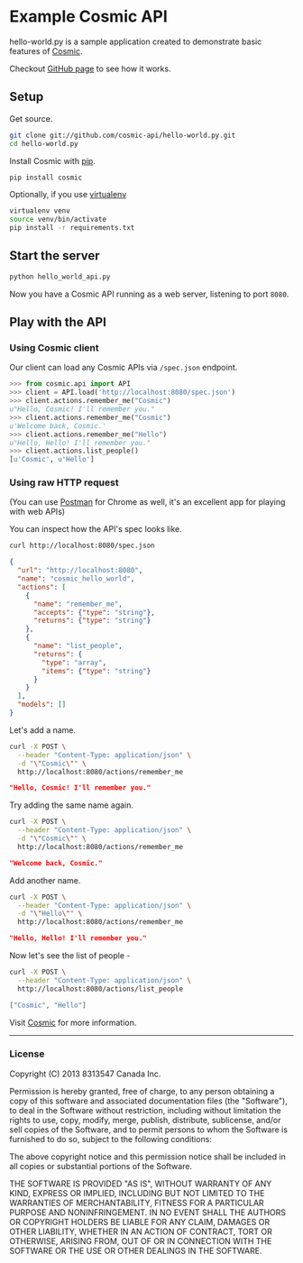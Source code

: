 Example Cosmic API
==============

hello-world.py is a sample application created to demonstrate basic features of [Cosmic](https://www.cosmic-api.com).

Checkout [GitHub page](http://cosmic-api.github.com/hello-world.py) to see how it works.

## Setup

Get source.

```bash
git clone git://github.com/cosmic-api/hello-world.py.git
cd hello-world.py
```

Install Cosmic with [pip](http://www.pip-installer.org).

```bash
pip install cosmic
```

Optionally, if you use [virtualenv](http://www.virtualenv.org)

```bash
virtualenv venv
source venv/bin/activate
pip install -r requirements.txt
```

## Start the server

```bash
python hello_world_api.py
```

Now you have a Cosmic API running as a web server, listening to port `8080`.

## Play with the API

### Using Cosmic client

Our client can load any Cosmic APIs via `/spec.json` endpoint.

```python
>>> from cosmic.api import API
>>> client = API.load('http://localhost:8080/spec.json')
>>> client.actions.remember_me("Cosmic")
u"Hello, Cosmic! I'll remember you."
>>> client.actions.remember_me("Cosmic")
u'Welcome back, Cosmic.'
>>> client.actions.remember_me("Hello")
u"Hello, Hello! I'll remember you."
>>> client.actions.list_people()
[u'Cosmic', u'Hello']
```


### Using raw HTTP request

(You can use [Postman](https://chrome.google.com/webstore/detail/postman-rest-client/fdmmgilgnpjigdojojpjoooidkmcomcm?hl=en) for Chrome as well, it's an excellent app for playing with web APIs)

You can inspect how the API's spec looks like.

```bash
curl http://localhost:8080/spec.json
```
```json
{
  "url": "http://localhost:8080", 
  "name": "cosmic_hello_world",
  "actions": [
    {
      "name": "remember_me",
      "accepts": {"type": "string"},
      "returns": {"type": "string"}
    }, 
    {
      "name": "list_people",
      "returns": {
        "type": "array",
        "items": {"type": "string"}
      }
    }
  ],
  "models": []
}
```

Let's add a name.

```bash
curl -X POST \
  --header "Content-Type: application/json" \
  -d "\"Cosmic\"" \
  http://localhost:8080/actions/remember_me
```
```json
"Hello, Cosmic! I'll remember you."
```

Try adding the same name again.

```bash
curl -X POST \
  --header "Content-Type: application/json" \
  -d "\"Cosmic\"" \
  http://localhost:8080/actions/remember_me
```
```json
"Welcome back, Cosmic."
```

Add another name.

```bash
curl -X POST \
  --header "Content-Type: application/json" \
  -d "\"Hello\"" \
  http://localhost:8080/actions/remember_me
```
```json
"Hello, Hello! I'll remember you."
```

Now let's see the list of people -

```bash
curl -X POST \
  --header "Content-Type: application/json" \
  http://localhost:8080/actions/list_people
```
```json
["Cosmic", "Hello"]
```



Visit [Cosmic](https://www.cosmic-api.com) for more information.

***

### License

Copyright (C) 2013 8313547 Canada Inc.

Permission is hereby granted, free of charge, to any person obtaining a copy of this software and associated documentation files (the "Software"), to deal in the Software without restriction, including without limitation the rights to use, copy, modify, merge, publish, distribute, sublicense, and/or sell copies of the Software, and to permit persons to whom the Software is furnished to do so, subject to the following conditions:

The above copyright notice and this permission notice shall be included in all copies or substantial portions of the Software.

THE SOFTWARE IS PROVIDED "AS IS", WITHOUT WARRANTY OF ANY KIND, EXPRESS OR IMPLIED, INCLUDING BUT NOT LIMITED TO THE WARRANTIES OF MERCHANTABILITY, FITNESS FOR A PARTICULAR PURPOSE AND NONINFRINGEMENT. IN NO EVENT SHALL THE AUTHORS OR COPYRIGHT HOLDERS BE LIABLE FOR ANY CLAIM, DAMAGES OR OTHER LIABILITY, WHETHER IN AN ACTION OF CONTRACT, TORT OR OTHERWISE, ARISING FROM, OUT OF OR IN CONNECTION WITH THE SOFTWARE OR THE USE OR OTHER DEALINGS IN THE SOFTWARE.

